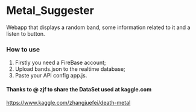 # Metal_Suggester

Webapp that displays a random band, some information related to it and a listen to button.

### How to use

1. Firstly you need a FireBase account;
2. Upload bands.json to the realtime database;
3. Paste your API config app.js.


#### Thanks to @ zjf to share the DataSet used at kaggle.com
  https://www.kaggle.com/zhangjuefei/death-metal
